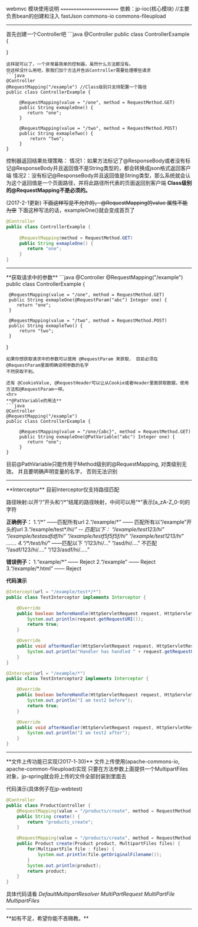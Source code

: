 webmvc 模块使用说明
`======================`
依赖：jp-ioc(核心模块) //主要负责bean的创建和注入
      fastJson
      commons-io
      commons-fileupload
<hr>
首先创建一个Controller吧
```java
@Controller
public class ControllerExample {

}
```
这样就可以了，一个非常最简单的控制器，虽然什么方法都没有。
但这样没什么用吧，那我们加个方法并告诉Controller需要处理哪些请求
```java
@Controller
@RequestMapping("/example") //Class级别只支持配置一个路径
public class ControllerExample {
      
     @RequestMapping(value = "/one", method = RequestMethod.GET) 
     public String exmapleOne() {
        return "one";
     }
     
     @RequestMapping(value = "/two", method = RequestMethod.POST) 
     public String exmapleTwo() {
         return "two";
     }
}
```
控制器返回结果处理策略：
 情况1：如果方法标记了@ResponseBody或者没有标记@ResponseBody并且返回值不是String类型的，都会转换成json格式返回客户端
 情况2：没有标记@ResponseBody并且返回值是String类型，那么系统就会认为这个返回值是一个页面路径，并将此路径所代表的页面返回到客户端
**Class级别的@RequestMapping不是必须的。**

(2017-2-1更新)
~~下面这样写是不允许的， @RequestMapping的value 属性不能为空~~
下面这种写法的话，exampleOne()就会变成首页了
```java
@Controller
public class ControllerExample {
      
     @RequestMapping(method = RequestMethod.GET) 
     public String exmapleOne() {
        return "one";
     } 
}
```
<hr>
**获取请求中的参数**
```java
@Controller
@RequestMapping("/example")
public class ControllerExample {
      
     @RequestMapping(value = "/one", method = RequestMethod.GET) 
     public String exmapleOne(@RequestParam("abc") Integer one) {
        return "one";
     }
     
     @RequestMapping(value = "/two", method = RequestMethod.POST) 
     public String exmapleTwo() {
         return "two";
     }
}
```
如果你想获取请求中的参数可以使用 @RequestParam 来获取， 目前必须在 @RequestParam里面明确说明参数的名字
不然获取不到。

还有 @CookieValue, @RequestHeader可以让从Cookie或者Header里面获取数据，使用方法和@RequestParam一样。
<hr>
**@PatVariable的用法**
```java
@Controller
@RequestMapping("/example")
public class ControllerExample {
      
     @RequestMapping(value = "/one/{abc}", method = RequestMethod.GET) 
     public String exmapleOne(@PatVariable("abc") Integer one) {
        return "one";
     }
}
```
目前@PathVariable只能作用于Method级别的@RequestMapping, 对类级别无效。
并且要明确声明变量的名字， 否则无法识别

<hr>
**Interceptor**
目前Interceptor仅支持路径匹配

路径映射:以开“/”开头和“/*”结尾的路径映射，中间可以用“\*”表示[a_zA-Z_0-9]的字符

**正确例子：**
 1.“/\*” ——匹配所有url
 2.“/example/\*” —— 匹配所有以“/example”开头的url
 3.“/example/test\*/hi/*” -- 匹配以下：
    “/example/test123/hi”
    “/example/testasdfdf/hi”
    “/example/testf5f5f5f/hi”
    “/example/test1213/hi”
    .......
 4.“/\*/test/hi/*” ——匹配以下
     “/123/hi/...”
     “/asd/hi/....”
     不匹配
     “/asdf/123/hi/....”
     “/123/asdf/hi/.....”
     
**错误例子：**
    1.“example/\*” —— Reject
    2.“/example”  —— Reject
    3.“/example/\*.html” —— Reject

**代码演示**
```java
@Intercept(url = "/example/test*/*")
public class TestInterceptor implements Interceptor {

    @Override
    public boolean beforeHandle(HttpServletRequest request, HttpServletResponse response, Object handler) {
        System.out.println(request.getRequestURI());
        return true;
    }

    @Override
    public void afterHandler(HttpServletRequest request, HttpServletResponse response, Object handle) {
        System.out.println("Handler has handled " + request.getRequestURI());
    }
}

@Intercept(url = "/example/*")
public class TestInterceptor2 implements Interceptor {

    @Override
    public boolean beforeHandle(HttpServletRequest request, HttpServletResponse response, Object handler) {
        System.out.println("I am test2 before");
        return true;
    }

    @Override
    public void afterHandler(HttpServletRequest request, HttpServletResponse response, Object handle) {
        System.out.println("I am test2 after");
    }
}

```

<hr>
**文件上传功能已实现(2017-1-30)**
文件上传使用(apache-commons-io, apache-common-fileupload)实现
只要在方法参数上面提供一个MultipartFiles对象，jp-spring就会将上传的文件全部封装到里面去

代码演示(具体例子在jp-webtest)
```java
@Controller
public class ProductController {
    @RequestMapping(value = "/products/create", method = RequestMethod.GET)
    public String create() {
        return "products_create";
    }

    @RequestMapping(value = "/products/create", method = RequestMethod.POST)
    public Product create(Product product, MultipartFiles files) {
        for(MultipartFile file : files) {
            System.out.println(file.getOriginalFilename());
        }
        System.out.println(product);
        return product;
    }
}
```
具体代码请看
_DefaultMultipartResolver
MultiPartRequest
MultiPartFile
MultipartFiles_
<hr>
**如有不足，希望你能不吝赐教。**